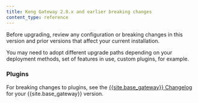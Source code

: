 ```yaml
---
title: Kong Gateway 2.8.x and earlier breaking changes
content_type: reference
---
```


Before upgrading, review any configuration or breaking changes in this version and prior versions that affect your current installation.

You may need to adopt different upgrade paths depending on your deployment methods, set of features in use, custom plugins, for example.

### Plugins

For breaking changes to plugins, see the [{{site.base_gateway}} Changelog](/gateway/changelog/) for your {{site.base_gateway}} version.
